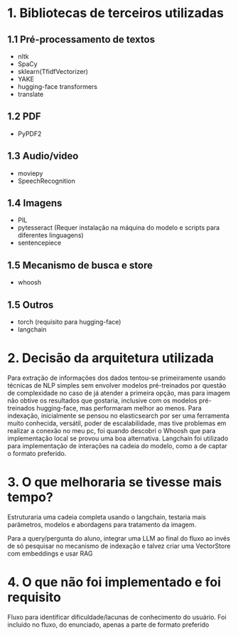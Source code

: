 # 1. Bibliotecas de terceiros utilizadas
## 1.1 Pré-processamento de textos
- nltk
- SpaCy
- sklearn(TfidfVectorizer)
- YAKE
- hugging-face transformers 
- translate

## 1.2 PDF
- PyPDF2

## 1.3 Audio/video
- moviepy
- SpeechRecognition

## 1.4 Imagens
- PIL
- pytesseract (Requer instalação na máquina do modelo e scripts para diferentes linguagens)
- sentencepiece

## 1.5 Mecanismo de busca e store
- whoosh

## 1.5 Outros
- torch (requisito para hugging-face)
- langchain

# 2. Decisão da arquitetura utilizada
Para extração de informações dos dados tentou-se primeiramente usando técnicas de NLP simples sem envolver modelos pré-treinados por questão de complexidade no caso de já atender a primeira opção, mas para imagem não obtive os resultados que gostaria, inclusive com os modelos pré-treinados hugging-face, mas performaram melhor ao menos. 
Para indexação, inicialmente se pensou no elasticsearch por ser uma ferramenta muito conhecida, versátil, poder de escalabilidade, mas tive problemas em realizar a conexão no meu pc, foi quando descobri o Whoosh que para implementação local se provou uma boa alternativa. Langchain foi utilizado para implementação de interações na cadeia do modelo, como a de captar o formato preferido.

# 3. O que melhoraria se tivesse mais tempo?
Estruturaria uma cadeia completa usando o langchain, testaria mais parâmetros, modelos e abordagens para tratamento da imagem.

Para a query/pergunta do aluno, integrar uma LLM ao final do fluxo ao invés de só pesquisar no mecanismo de indexação e talvez criar uma VectorStore com embeddings e usar RAG

# 4. O que não foi implementado e foi requisito
Fluxo para identificar dificuldade/lacunas de conhecimento do usuário. Foi incluido no fluxo, do enunciado, apenas a parte de formato preferido

